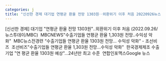 ```yaml
---
categories: j
title: "신선한 경제 대기업 연평균 환율 전망 1303원‥외환위기 이후 처음 20220926뉴스투데이MBC  MBCNEWS"
---
```

[신선한 경제] 대기업 "연평균 환율 전망 1303원"‥외환위기 이후 처음 (2022.09.26/뉴스투데이/MBC)&nbsp;&nbsp;MBCNEWS"수출기업들 연평균 환율 1,303원 전망‥수익성 악화"&nbsp;&nbsp;MBC뉴스전경련 “수출기업들 연평균 환율 1303원 전망… 수익성 악화” - 조선비즈&nbsp;&nbsp;조선비즈"수출기업들 연평균 환율 1,303원 전망…수익성 악화"&nbsp;&nbsp;한국경제제조 수출기업 "연 평균 환율 1303원 예상"…24년만 최고 수준&nbsp;&nbsp;연합인포맥스Google 뉴스